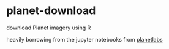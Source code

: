# planet-download
download Planet imagery using R

heavily borrowing from the jupyter notebooks from [planetlabs](https://github.com/planetlabs/notebooks/tree/master/jupyter-notebooks/data-api-tutorials)